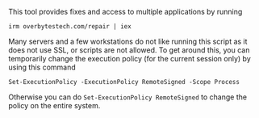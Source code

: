 This tool provides fixes and access to multiple applications by running

```irm overbytestech.com/repair | iex```

Many servers and a few workstations do not like running this script as it does not use SSL, or scripts are not allowed.
To get around this, you can temporarily change the execution policy (for the current session only) by using this command

`Set-ExecutionPolicy -ExecutionPolicy RemoteSigned -Scope Process`

Otherwise you can do `Set-ExecutionPolicy RemoteSigned` to change the policy on the entire system.
